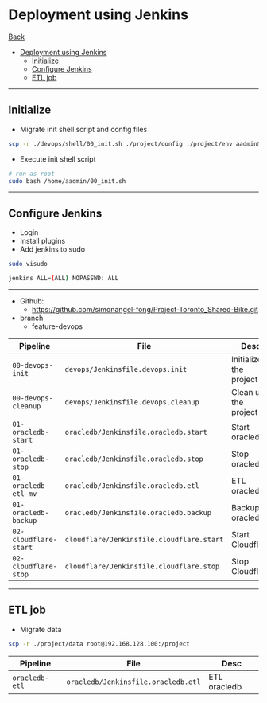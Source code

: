 # Deployment using Jenkins

[Back](../../../README.md)

- [Deployment using Jenkins](#deployment-using-jenkins)
  - [Initialize](#initialize)
  - [Configure Jenkins](#configure-jenkins)
  - [ETL job](#etl-job)

---

## Initialize

- Migrate init shell script and config files

```sh
scp -r ./devops/shell/00_init.sh ./project/config ./project/env aadmin@192.168.128.100:~
```

- Execute init shell script

```sh
# run as root
sudo bash /home/aadmin/00_init.sh
```

---

## Configure Jenkins

- Login
- Install plugins
- Add jenkins to sudo

```sh
sudo visudo

jenkins ALL=(ALL) NOPASSWD: ALL
```

---

- Github:
  - https://github.com/simonangel-fong/Project-Toronto_Shared-Bike.git
- branch
  - feature-devops

| Pipeline              | File                                      | Desc                    |
| --------------------- | ----------------------------------------- | ----------------------- |
| `00-devops-init`      | `devops/Jenkinsfile.devops.init`          | Initialized the project |
| `00-devops-cleanup`   | `devops/Jenkinsfile.devops.cleanup`       | Clean up the project    |
| `01-oracledb-start`   | `oracledb/Jenkinsfile.oracledb.start`     | Start oracledb          |
| `01-oracledb-stop`    | `oracledb/Jenkinsfile.oracledb.stop`      | Stop oracledb           |
| `01-oracledb-etl-mv`  | `oracledb/Jenkinsfile.oracledb.etl`       | ETL oracledb            |
| `01-oracledb-backup`  | `oracledb/Jenkinsfile.oracledb.backup`             | Backup oracledb         |
| `02-cloudflare-start` | `cloudflare/Jenkinsfile.cloudflare.start` | Start Cloudflare        |
| `02-cloudflare-stop`  | `cloudflare/Jenkinsfile.cloudflare.stop`  | Stop Cloudflare         |

---

## ETL job

- Migrate data

```sh
scp -r ./project/data root@192.168.128.100:/project
```

| Pipeline       | File                                | Desc         |
| -------------- | ----------------------------------- | ------------ |
| `oracledb-etl` | `oracledb/Jenkinsfile.oracledb.etl` | ETL oracledb |
